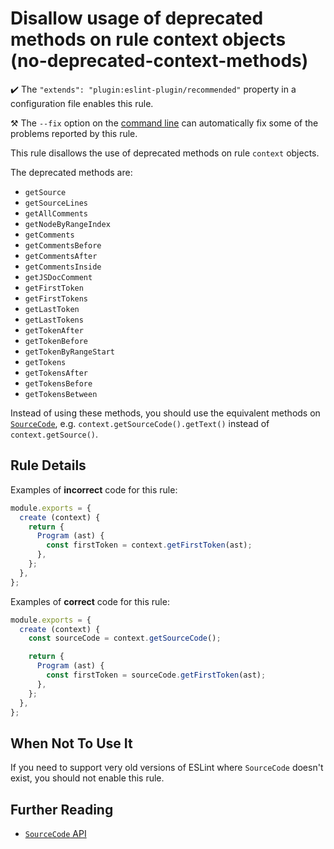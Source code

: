 # Disallow usage of deprecated methods on rule context objects (no-deprecated-context-methods)

✔️ The `"extends": "plugin:eslint-plugin/recommended"` property in a configuration file enables this rule.

⚒️ The `--fix` option on the [command line](https://eslint.org/docs/user-guide/command-line-interface#--fix) can automatically fix some of the problems reported by this rule.

This rule disallows the use of deprecated methods on rule `context` objects.

The deprecated methods are:

* `getSource`
* `getSourceLines`
* `getAllComments`
* `getNodeByRangeIndex`
* `getComments`
* `getCommentsBefore`
* `getCommentsAfter`
* `getCommentsInside`
* `getJSDocComment`
* `getFirstToken`
* `getFirstTokens`
* `getLastToken`
* `getLastTokens`
* `getTokenAfter`
* `getTokenBefore`
* `getTokenByRangeStart`
* `getTokens`
* `getTokensAfter`
* `getTokensBefore`
* `getTokensBetween`

Instead of using these methods, you should use the equivalent methods on [`SourceCode`](https://eslint.org/docs/developer-guide/working-with-rules#contextgetsourcecode), e.g. `context.getSourceCode().getText()` instead of `context.getSource()`.

## Rule Details

Examples of **incorrect** code for this rule:

```js
module.exports = {
  create (context) {
    return {
      Program (ast) {
        const firstToken = context.getFirstToken(ast);
      },
    };
  },
};
```

Examples of **correct** code for this rule:

```js
module.exports = {
  create (context) {
    const sourceCode = context.getSourceCode();

    return {
      Program (ast) {
        const firstToken = sourceCode.getFirstToken(ast);
      },
    };
  },
};
```

## When Not To Use It

If you need to support very old versions of ESLint where `SourceCode` doesn't exist, you should not enable this rule.

## Further Reading

* [`SourceCode` API](https://eslint.org/docs/developer-guide/working-with-rules#contextgetsourcecode)
